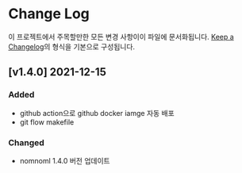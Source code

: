 # Change Log

이 프로젝트에서 주목할만한 모든 변경 사항이이 파일에 문서화됩니다.
[Keep a Changelog](https://keepachangelog.com/ko/1.0.0/)의 형식을 기본으로 구성됩니다.

## [v1.4.0] 2021-12-15

### Added

- github action으로 github docker iamge 자동 배포
- git flow makefile


### Changed

- nomnoml 1.4.0 버전 업데이트